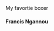 <html>
  <head>
    My favortie boxer
  </head>
  <h4>
    Francis Ngannou
  </h4>
  <img src="[img_girl.jpg](https://i.guim.co.uk/img/media/26bb75ee80f822b74c484eb045be992d4fdafb88/0_99_3549_2131/master/3549.jpg?width=1900&dpr=1&s=none)" alt="Francis Ngannou">
     <title> About Francis Ngannou</title>
     <body>
          <img class="Ab" src="https://wallpapercave.com/wp/wp9703299.jpg" alt="Francis Ngannou">
          <style>
               img {
                    position: absolute;
                    left: 0%; top: -50%;
                    clip: rect(500px,1100px,1100px,0px);

          }
          </style>
          <style type="text/css">
               body{
               background-image: url("https://wallpapers.com/images/high/francis-ngannou-holding-championship-belt-7gn4fcxkzj0603of.webp");
               background-repeat:no-repeat;
               background-attachment: fixed;
               background-size: 100% 100%;
               }
          </style>
          </style>
          <div class="kl"></div>
          <style>
           .kl {
                 border-left: 1903px solid black;
                 height: 5px;
                 position: absolute;
                  top: 648px;
                 left: 0px;
                   } 
           </style>

          <div class="kl"></div>
          <h2><mark style="background-color: white;">Francis ngannou is a professional boxer that had faced many hardships to make it to the top</h2>
          <style>
               .super::selection {
                background:white;
          }
          </style>
     </body>
</html>

